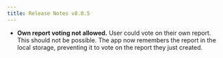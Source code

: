 ```yaml
---
title: Release Notes v8.0.5
---
```


* **Own report voting not allowed.** User could vote on their own report. This should not be possible. The app now remembers the report in the local storage, preventing it to vote on the report they just created.